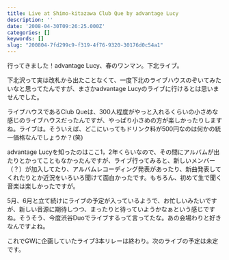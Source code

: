 ```yaml
---
title: Live at Shimo-kitazawa Club Que by advantage Lucy
description: ''
date: '2008-04-30T09:26:25.000Z'
categories: []
keywords: []
slug: "200804-7fd299c9-f319-4f76-9320-30176d0c54a1"
---
```

行ってきました！advantage Lucy、春のワンマン。下北ライブ。

下北沢って実は改札から出たことなくて、一度下北のライブハウスのぞいてみたいなと思ってたんですが、まさかadvantage Lucyのライブに行けるとは思いませんでした。

ライブハウスであるClub Queは、300人程度がやっと入れるくらいの小さめな感じのライブハウスだったんですが、やっぱり小さめの方が楽しかったりしますね。ライブは。そういえば、どこにいってもドリンク料が500円なのは何かの統一価格なんでしょうか？(笑)

advantage Lucyを知ったのはここ1，2年くらいなので、その間にアルバムが出たりとかってこともなかったんですが、ライブ行ってみると、新しいメンバー（？）が加入してたり、アルバムレコーディング発表があったり、新曲発表してくれたりとか近況をいろいろ聞けて面白かったです。もちろん、初めて生で聞く音楽は楽しかったですが。

5月、6月と立て続けにライブの予定が入っているようで、お忙しいみたいですが、新しい音源に期待しつつ、まったりと待っていようかなぁという感じですね。そうそう、今度渋谷Duoでライブするって言ってたな。あの会場わりと好きなんですよね。

これでGWに企画していたライブ3本リレーは終わり。次のライブの予定は未定です。
